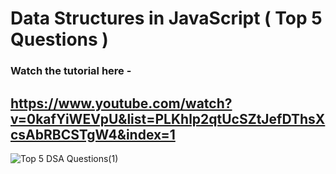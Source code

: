 # Data Structures in JavaScript ( Top 5 Questions )

### Watch the tutorial here -
## https://www.youtube.com/watch?v=0kafYiWEVpU&list=PLKhlp2qtUcSZtJefDThsXcsAbRBCSTgW4&index=1
![Top 5 DSA Questions(1)](https://user-images.githubusercontent.com/51760520/227699615-a7e4182b-0ee0-4707-91a7-4ec4f6e98afc.png)
